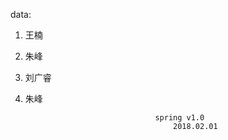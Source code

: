 data:  
1. 王楠
2. 朱峰
3. 刘广睿
4. 朱峰  
 
                                    spring v1.0
                                        2018.02.01